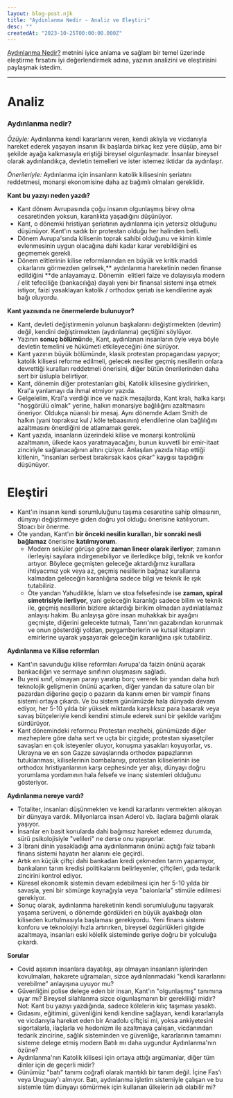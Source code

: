```yaml
---
layout: blog-post.njk
title: "Aydınlanma Nedir - Analiz ve Eleştiri"
desc: ""
createdAt: "2023-10-25T00:00:00.000Z"
---
```


[Aydınlanma Nedir?](https://azerkoculu.com/posts/2023-10-9-kant-aydinlanma-nedir) metnini iyice anlama ve sağlam bir temel üzerinde eleştirme fırsatını iyi değerlendirmek adına, yazının analizini ve eleştirisini paylaşmak istedim.

---

# Analiz

### Aydınlanma nedir?

*Özüyle:* Aydınlanma kendi kararlarını veren, kendi aklıyla ve vicdanıyla hareket ederek yaşayan insanın ilk başlarda birkaç kez yere düşüp, ama bir şekilde ayağa kalkmasıyla eriştiği bireysel olgunlaşmadır. İnsanlar bireysel olarak aydınlandıkça, devletin temelleri ve ister istemez iktidar da aydınlaşır.

*Önerileriyle:* Aydınlanma için insanların katolik kilisesinin şeriatını reddetmesi, monarşi ekonomisine daha az bağımlı olmaları gereklidir.

**Kant bu yazıyı neden yazdı?**

- Kant dönem Avrupasında çoğu insanın olgunlaşmış birey olma cesaretinden yoksun, karanlıkta yaşadığını düşünüyor.
- Kant, o dönemki hristiyan şeriatının aydınlanma için yetersiz olduğunu düşünüyor. Kant'ın sadık bir protestan olduğu her halinden belli.
- Dönem Avrupa'sında kilisenin toprak sahibi olduğunu ve kimin kimle evlenmesinin uygun olacağına dahi kadar karar verebildiğini es geçmemek gerekli.
- Dönem elitlerinin kilise reformlarından en büyük ve kritik maddi çıkarlarını görmezden gelirsek,** aydınlanma hareketinin neden finanse edildiğini **de anlayamayız. Dönemin  elitleri faize ve dolayısıyla modern / elit tefeciliğe (bankacılığa) dayalı yeni bir finansal sistemi inşa etmek istiyor, faizi yasaklayan katolik / orthodox şeriatı ise kendilerine ayak bağı oluyordu.

**Kant yazısında ne önermelerde bulunuyor?**

- Kant, devleti değiştirmenin yolunun başkalarını değiştirmekten (devrim) değil, kendini değiştirmekten (aydınlanma) geçtiğini söylüyor.
- Yazının **sonuç bölümü**nde, Kant, aydınlanan insanların öyle veya böyle devletin temelini ve hükümeti etkileyeceğini öne sürüyor.
- Kant yazının büyük bölümünde, klasik protestan propagandası yapıyor; katolik kilisesi reforme edilmeli, gelecek nesiller geçmiş nesillerin onlara devrettiği kuralları reddetmeli önerisini, diğer bütün önerilerinden daha sert bir üslupla belirtiyor.
- Kant, dönemin diğer protestanları gibi, Katolik kilisesine giydirirken, Kral'a yanlamayı da ihmal etmiyor yazıda.
- Gelgelelim, Kral'a verdiği ince ve nazik mesajlarda, Kant kralı, halka karşı "hoşgörülü olmak" yerine, halkın monarşiye bağlılığını azaltmasını öneriyor. Oldukça nüanslı bir mesaj. Aynı dönemde Adam Smith de halkın (yani topraksız kul / köle tebaasının) efendilerine olan bağlılığını azaltmasını önerdiğini de atlamamak gerek.
- Kant yazıda, insanların üzerindeki kilise ve monarşi kontrolünü azaltmanın, ülkede kaos yaratmayacağını, bunun kuvvetli bir emir-itaat zinciriyle sağlanacağının altını çiziyor. Anlaşılan yazıda hitap ettiği kitlenin, "insanları serbest bırakırsak kaos çıkar" kaygısı taşıdığını düşünüyor.

# Eleştiri

- Kant'ın insanın kendi sorumluluğunu taşıma cesaretine sahip olmasının, dünyayı değiştirmeye giden doğru yol olduğu önerisine katılıyorum. Stoacı bir önerme.
- Öte yandan, Kant'ın **bir önceki nesilin kuralları, bir sonraki nesli bağlamaz** önerisine **katılmıyorum**.
  - Modern seküler görüşe göre **zaman lineer olarak ilerliyor**; zamanın ilerleyişi sayılara indirgenebiliyor ve ilerledikçe bilgi, teknik ve konfor artıyor. Böylece geçmişten geleceğe aktardığımız kurallara ihtiyacımız yok veya az, geçmiş nesillerin bağnaz kurallarına kalmadan geleceğin karanlığına sadece bilgi ve teknik ile ışık tutabiliriz.
  - Öte yandan Yahudilikte, İslam ve stoa felsefesinde ise **zaman, spiral simetrisiyle ilerliyor,** yani geleceğin karanlığı sadece bilim ve teknik ile, geçmiş nesillerin bizlere aktardığı birikim olmadan aydınlatılamaz anlayışı hakim. Bu anlayışa göre insan muhakkak bir ayağını geçmişte, diğerini gelecekte tutmalı, Tanrı'nın gazabından korunmak ve onun gösterdiği yoldan, peygamberlerin ve kutsal kitapların emirlerine uyarak yaşayarak geleceğin karanlığına ışık tutabiliriz.

**Aydınlanma ve Kilise reformları**

- Kant'ın savunduğu kilise reformları Avrupa'da faizin önünü açarak bankacılığın ve sermaye sınıfının oluşmasını sağladı.
- Bu yeni sınıf, olmayan parayı yaratıp borç vererek bir yandan daha hızlı teknolojik gelişmenin önünü açarken, diğer yandan da sature olan bir pazardan diğerine geçip o pazarın da kanını emen bir vampir finans sistemi ortaya çıkardı. Ve bu sistem günümüzde hala dünyada devam ediyor, her 5-10 yılda bir yüksek miktarda karşılıksız para basarak veya savaş bütçeleriyle kendi kendini stimule ederek suni bir şekilde varlığını sürdürüyor.
- Kant dönemindeki reformcu Protestan mezhebi, günümüzde diğer mezheplere göre daha sert ve uçta bir çizgide; protestan siyasetçiler savaşları en çok isteyenler oluyor, konuşma yasakları koyuyorlar, vs. Ukrayna ve en son Gazze savaşlarında orthodox papazlarının tutuklanması, kiliselerinin bombalanışı, protestan kiliselerinin ise orthodox hristiyanlarının karşı cephesinde yer alışı, dünyayı doğru yorumlama yordamının hala felsefe ve inanç sistemleri olduğunu gösteriyor.

**Aydınlanma nereye vardı?**

- Totaliter, insanları düşünmekten ve kendi kararlarını vermekten alıkoyan bir dünyaya vardık. Milyonlarca insan Aderol vb. ilaçlara bağımlı olarak yaşıyor.
- İnsanlar en basit konularda dahi bağımsız hareket edemez durumda, sürü psikolojisiyle "velileri" ne derse onu yapıyorlar.
- 3 İbrani dinin yasakladığı ama aydınlanmanın önünü açtığı faiz tabanlı finans sistemi hayatın her alanını ele geçirdi.
- Artık en küçük çiftçi dahi bankadan kredi çekmeden tarım yapamıyor, bankaların tarım kredisi politikalarını belirleyenler, çiftçileri, gıda tedarik zincirini kontrol ediyor.
- Küresel ekonomik sistemin devam edebilmesi için her 5-10 yılda bir savaşla, yeni bir sömürge kaynağıyla veya "balonlarla" stimüle edilmesi gerekiyor.
- Sonuç olarak, aydınlanma hareketinin kendi sorumluluğunu taşıyarak yaşama serüveni, o dönemde gördükleri en büyük ayakbağı olan kiliseden kurtulmasıyla başlaması gerekiyordu. Yeni finans sistemi konforu ve teknolojiyi hızla artırırken, bireysel özgürlükleri gitgide azaltmaya, insanları eski kölelik sisteminde geriye doğru bir yolculuğa çıkardı.

**Sorular**

- Covid aşısının insanlara dayatılışı, aşı olmayan insanların işlerinden kovulmaları, hakarete uğramaları, sizce aydınlanmadaki "kendi kararlarını verebilme" anlayışına uyuyor mu?
- Güvenliğini polise delege eden bir insan, Kant'ın "olgunlaşmış" tanımına uyar mı? Bireysel silahlanma sizce olgunlaşmanın bir gerekliliği midir? Not: Kant bu yazıyı yazdığında, sadece kölelerin kılıç taşıması yasaktı.
- Gıdasını, eğitimini, güvenliğini kendi kendine sağlayan, kendi kararlarıyla ve vicdanıyla hareket eden bir Anadolu çiftçisi mi, yoksa ankiyetesini sigortalarla, ilaçlarla ve hedonizm ile azaltmaya çalışan, vicdanından tedarik zincirine, sağlık sisteminden ve güvenliğe, kararlarının tamamını sisteme delege etmiş modern Batılı mı daha uygundur Aydınlanma'nın özüne?
- Aydınlanma'nın Katolik kilisesi için ortaya attığı argümanlar, diğer tüm dinler için de geçerli midir?
- Günümüz "batı" tanımı coğrafi olarak mantıklı bir tanım değil. İçine Fas'ı veya Uruguay'ı almıyor. Batı, aydınlanma işletim sistemiyle çalışan ve bu sistemle tüm dünyayı sömürmek için kullanan ülkelerin adı olabilir mi?
